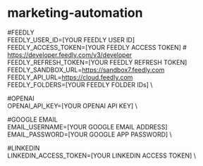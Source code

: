 # marketing-automation

#FEEDLY \
FEEDLY_USER_ID=[YOUR FEEDLY USER ID] \
FEEDLY_ACCESS_TOKEN=[YOUR FEEDLY ACCESS TOKEN] # https://developer.feedly.com/v3/developer \
FEEDLY_REFRESH_TOKEN=[YOUR FEEDLY REFRESH TOKEN] \
FEEDLY_SANDBOX_URL=https://sandbox7.feedly.com \
FEEDLY_API_URL=https://cloud.feedly.com \
FEEDLY_FOLDERS=[YOUR FEEDLY FOLDER IDs]  \

#OPENAI \
OPENAI_API_KEY=[YOUR OPENAI API KEY] \

#GOOGLE EMAIL \
EMAIL_USERNAME=[YOUR GOOGLE EMAIL ADDRESS] \
EMAIL_PASSWORD=[YOUR GOOGLE APP PASSWORD] \

#LINKEDIN \
LINKEDIN_ACCESS_TOKEN=[YOUR LINKEDIN ACCESS TOKEN] \

